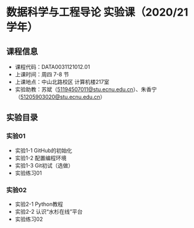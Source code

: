 # 数据科学与工程导论 实验课（2020/21学年）

## 课程信息

* 课程代码：DATA0031121012.01
* 上课时间：周四 7-8 节
* 上课地点：中山北路校区 计算机楼217室
* 实验助教：苏斌（51194507011@stu.ecnu.edu.cn）、朱香宁（51205903020@stu.ecnu.edu.cn）

## 实验目录

### 实验01

* 实验1-1 GitHub的初始化
* 实验1-2 配置编程环境
* 实验1-3 Git初试（选做）
* 实验练习01

### 实验02

* 实验2-1 Python教程
* 实验2-2 认识“水杉在线”平台
* 实验练习02